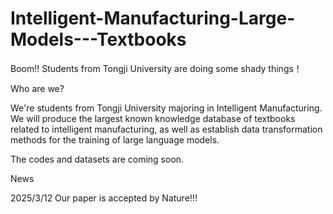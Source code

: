 # Intelligent-Manufacturing-Large-Models---Textbooks
Boom!! Students from Tongji University are doing some shady things！

Who are we?

We're students from Tongji University majoring in Intelligent Manufacturing. We will produce the largest known knowledge database of textbooks related to intelligent manufacturing, as well as establish data transformation methods for the training of large language models.

The codes and datasets are coming soon.

News

2025/3/12 Our paper is accepted by Nature!!!


